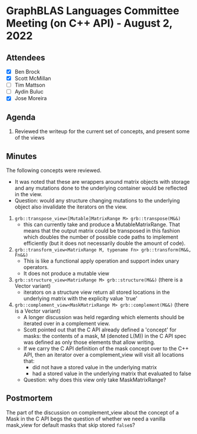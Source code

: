 # GraphBLAS Languages Committee Meeting (on C++ API) - August 2, 2022

## Attendees
- [X] Ben Brock
- [X] Scott McMillan
- [ ] Tim Mattson
- [ ] Aydin Buluc
- [X] Jose Moreira

## Agenda

1. Reviewed the writeup for the current set of concepts, and present some of the views

## Minutes

The following concepts were reviewed.  
- It was noted that these are wrappers around matrix objects with storage and any mutations done to the underlying container would be reflected in the view.  
- Question: would any structure changing mutations to the underlying object also invalidate the iterators on the view.

1. `grb::transpose_view<[Mutable]MatrixRange M> grb::transpose(M&&)`
   - this can currently take and produce a MutableMatrixRange.  That means that the output matrix could be transposed in this fashion which doubles the number of possible code paths to implement efficiently (but it does not necessarily double the amount of code).
2. `grb::transform_view<MatrixRange M, typename Fn> grb::transform(M&&, Fn&&)`
   - This is like a functional apply operation and support index unary operators.
   - It does not produce a mutable view
3. `grb::structure_view<MatrixRange M> grb::structure(M&&)` (there is a Vector variant)
   - iterators on a structure view return all stored locations in the underlying matrix with the explicity value `true'
4. `grb::complement_view<MaskMatrixRange M> grb::complement(M&&)`  (there is a Vector variant)
   - A longer discussion was held regarding which elements should be iterated over in a complement view.
   - Scott pointed out that the C API already defined a 'concept' for masks: the contents of a mask, M (denoted L(M)) in the C API spec was defined as only those elements that allow writing.
   - If we carry the C API definition of the mask concept over to the C++ API, then an iterator over a complement_view will visit all locations that:
       - did not have a stored value in the underlying matrix
       - had a stored value in the underlying matrix that evaluated to false
   - Question: why does this view only take MaskMatrixRange?
   
## Postmortem

The part of the discussion on complement_view about the concept of a Mask in the C API begs the question of whether we need a vanilla mask_view for default masks that skip stored `false`s?
